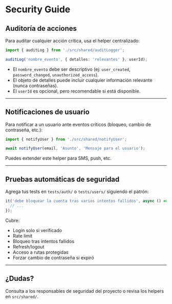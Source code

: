 # Security Guide

## Auditoría de acciones

Para auditar cualquier acción crítica, usa el helper centralizado:

```ts
import { auditLog } from './src/shared/auditLogger';

auditLog('nombre_evento', { detalles: 'relevantes' }, userId);
```

- El `nombre_evento` debe ser descriptivo (ej: `user_created`, `password_changed`, `unauthorized_access`).
- El objeto de detalles puede incluir cualquier información relevante (nunca contraseñas).
- El `userId` es opcional, pero recomendable si está disponible.

---

## Notificaciones de usuario

Para notificar a un usuario ante eventos críticos (bloqueo, cambio de contraseña, etc.):

```ts
import { notifyUser } from './src/shared/notifyUser';

await notifyUser(email, 'Asunto', 'Mensaje para el usuario');
```

Puedes extender este helper para SMS, push, etc.

---

## Pruebas automáticas de seguridad

Agrega tus tests en `tests/auth/` o `tests/users/` siguiendo el patrón:

```ts
it('debe bloquear la cuenta tras varios intentos fallidos', async () => {
  // ...
});
```

Cubre:
- Login solo si verificado
- Rate limit
- Bloqueo tras intentos fallidos
- Refresh/logout
- Acceso a rutas protegidas
- Forzar cambio de contraseña si expiró

---

## ¿Dudas?

Consulta a los responsables de seguridad del proyecto o revisa los helpers en `src/shared/`. 